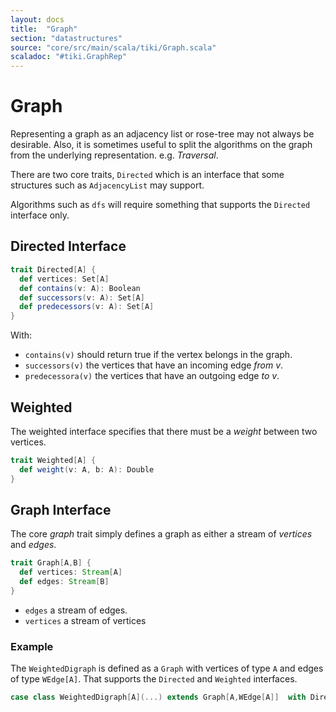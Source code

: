 ```yaml
---
layout: docs 
title:  "Graph"
section: "datastructures"
source: "core/src/main/scala/tiki/Graph.scala"
scaladoc: "#tiki.GraphRep"
---
```

# Graph

Representing a graph as an adjacency list or rose-tree may not always be desirable.
Also, it is sometimes useful to split the algorithms on the graph from the underlying
representation. e.g. _Traversal_.

There are two core traits, `Directed` which is an interface that some structures such
as `AdjacencyList` may support. 

Algorithms such as `dfs` will require something that supports the `Directed` interface only.

## Directed Interface

```scala
trait Directed[A] {
  def vertices: Set[A]
  def contains(v: A): Boolean
  def successors(v: A): Set[A]
  def predecessors(v: A): Set[A]
}
```
With:

- `contains(v)` should return true if the vertex belongs in the graph.
- `successors(v)` the vertices that have an incoming edge *from* _v_.
- `predecessora(v)` the vertices that have an outgoing edge *to* _v_.

## Weighted

The weighted interface specifies that there must be a _weight_ between two vertices.

```scala
trait Weighted[A] {
  def weight(v: A, b: A): Double
}
```


## Graph Interface

The core _graph_ trait simply defines a graph as either a stream of _vertices_ and _edges_.

```scala
trait Graph[A,B] {
  def vertices: Stream[A]
  def edges: Stream[B]
}
```
- `edges` a stream of edges.
- `vertices` a stream of vertices

### Example 

The `WeightedDigraph` is defined as a `Graph` with vertices of type `A` and edges of type `WEdge[A]`. 
That supports the `Directed` and `Weighted` interfaces. 


```scala
case class WeightedDigraph[A](...) extends Graph[A,WEdge[A]]  with Directed[A] with Weighted[A] { ... }
```
